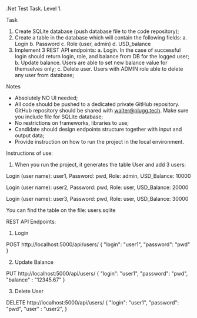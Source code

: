  .Net Test Task. Level 1.
 
 Task
 
1. Create SQLite database (push database file to the code repository);
2. Create a table in the database which will contain the following fields:
a. Login
b. Password
c. Role (user, admin)
d. USD_balance
3. Implement 3 REST API endpoints:
a. Login. In the case of successful login should return login, role, and balance from
DB for the logged user;
b. Update balance. Users are able to set new balance value for themselves only;
c. Delete user. Users with ADMIN role able to delete any user from database;

Notes
- Absolutely NO UI needed;
- All code should be pushed to a dedicated private GitHub repository. GitHub repository
should be shared with walter@plugg.tech. Make sure you include file for SQLite
database;
- No restrictions on frameworks, libraries to use;
- Candidate should design endpoints structure together with input and output data;
- Provide instruction on how to run the project in the local environment.

Instructions of use:

1. When you run the project, it generates the table User and add 3 users:

Login (user name): user1,
Password: pwd,
Role: admin,
USD_Balance: 10000

Login (user name): user2,
Password: pwd,
Role: user,
USD_Balance: 20000

Login (user name): user3,
Password: pwd,
Role: user,
USD_Balance: 30000

You can find the table on the file: users.sqlite

REST API Endpoints:

1. Login

POST http://localhost:5000/api/users/
{
   "login": "user1",
   "password": "pwd"
}

2. Update Balance

PUT  http://localhost:5000/api/users/
{
   "login": "user1",
   "password": "pwd",
   "balance" : "12345.67"
}
 
3. Delete User

DELETE  http://localhost:5000/api/users/
{
   "login": "user1",
   "password": "pwd",
   "user" : "user2",
}

